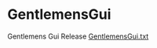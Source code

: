 # GentlemensGui
Gentlemens Gui Release
[GentlemensGui.txt](https://github.com/jevam/GentlemensGui/files/8145282/GentlemensGui.txt)
